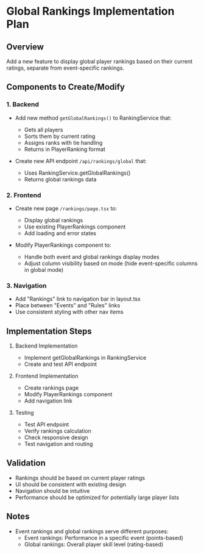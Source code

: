 # Global Rankings Implementation Plan

## Overview
Add a new feature to display global player rankings based on their current ratings, separate from event-specific rankings.

## Components to Create/Modify

### 1. Backend
- Add new method `getGlobalRankings()` to RankingService that:
  - Gets all players
  - Sorts them by current rating
  - Assigns ranks with tie handling
  - Returns in PlayerRanking format

- Create new API endpoint `/api/rankings/global` that:
  - Uses RankingService.getGlobalRankings()
  - Returns global rankings data

### 2. Frontend
- Create new page `/rankings/page.tsx` to:
  - Display global rankings
  - Use existing PlayerRankings component
  - Add loading and error states

- Modify PlayerRankings component to:
  - Handle both event and global rankings display modes
  - Adjust column visibility based on mode (hide event-specific columns in global mode)

### 3. Navigation
- Add "Rankings" link to navigation bar in layout.tsx
- Place between "Events" and "Rules" links
- Use consistent styling with other nav items

## Implementation Steps

1. Backend Implementation
   - Implement getGlobalRankings in RankingService
   - Create and test API endpoint

2. Frontend Implementation
   - Create rankings page
   - Modify PlayerRankings component
   - Add navigation link

3. Testing
   - Test API endpoint
   - Verify rankings calculation
   - Check responsive design
   - Test navigation and routing

## Validation
- Rankings should be based on current player ratings
- UI should be consistent with existing design
- Navigation should be intuitive
- Performance should be optimized for potentially large player lists

## Notes
- Event rankings and global rankings serve different purposes:
  - Event rankings: Performance in a specific event (points-based)
  - Global rankings: Overall player skill level (rating-based)